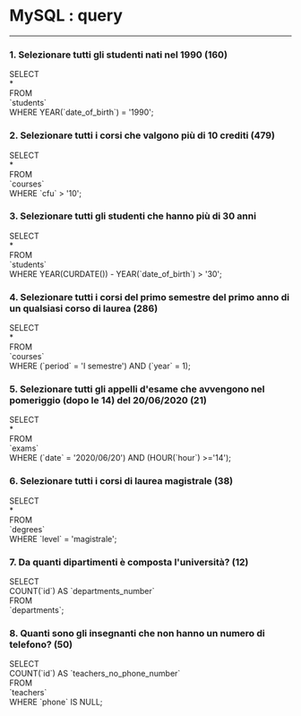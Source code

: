 # MySQL : query

---

### 1. Selezionare tutti gli studenti nati nel 1990 (160)

SELECT <br> 
    * <br>
FROM <br>
   \`students\` <br>
WHERE YEAR(\`date_of_birth\`) = '1990';

### 2. Selezionare tutti i corsi che valgono più di 10 crediti (479)

SELECT <br>
    * <br>
FROM <br>
    \`courses\` <br>
WHERE \`cfu\` > '10'; 

### 3. Selezionare tutti gli studenti che hanno più di 30 anni

SELECT <br> 
    * <br>
FROM <br>
    \`students\` <br>
WHERE YEAR(CURDATE()) - YEAR(\`date_of_birth\`) > '30';

### 4. Selezionare tutti i corsi del primo semestre del primo anno di un qualsiasi corso di laurea (286)

SELECT <br>
    * <br>
FROM <br>
    \`courses\` <br>
WHERE (\`period\` = 'I semestre') AND (\`year\` = 1); 

### 5. Selezionare tutti gli appelli d'esame che avvengono nel pomeriggio (dopo le 14) del 20/06/2020 (21)

SELECT <br>
    * <br>
FROM <br>
    \`exams\` <br>
WHERE (\`date\` = '2020/06/20') AND (HOUR(\`hour\`) >='14');

### 6. Selezionare tutti i corsi di laurea magistrale (38)

SELECT <br>
    * <br>
FROM <br>
    \`degrees\` <br>
WHERE \`level\` = 'magistrale';

### 7. Da quanti dipartimenti è composta l'università? (12)

SELECT <br>
    COUNT(\`id\`) AS \`departments_number\` <br>
FROM <br>
    \`departments\`;

### 8. Quanti sono gli insegnanti che non hanno un numero di telefono? (50)

SELECT <br>
    COUNT(\`id\`) AS \`teachers_no_phone_number\` <br>
FROM <br>
    \`teachers\` <br>
WHERE \`phone\` IS NULL;